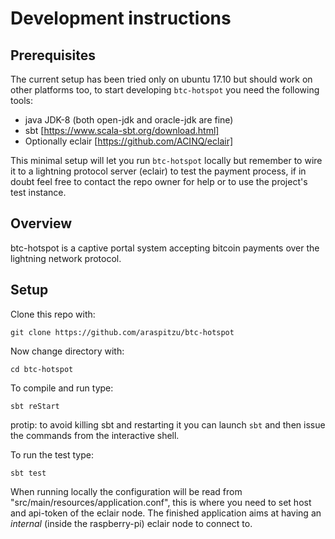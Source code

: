# Development instructions

## Prerequisites 
The current setup has been tried only on ubuntu 17.10 but should work on other platforms too,
to start developing `btc-hotspot` you  need the following tools:
- java JDK-8 (both open-jdk and oracle-jdk are fine) 
- sbt [https://www.scala-sbt.org/download.html]
- Optionally eclair [https://github.com/ACINQ/eclair]

This minimal setup will let you run `btc-hotspot` locally but remember to wire it to a lightning protocol
server (eclair) to test the payment process, if in doubt feel free to contact the repo owner for help or 
to use the project's test instance.

## Overview
btc-hotspot is a captive portal system accepting bitcoin payments over the lightning network protocol.

## Setup
Clone this repo with:

```git clone https://github.com/araspitzu/btc-hotspot```

Now change directory with:

```cd btc-hotspot```

To compile and run type:

```sbt reStart```

protip: to avoid killing sbt and restarting it you can launch `sbt` and then issue 
the commands from the interactive shell.

To run the test type: 

```sbt test```

When running locally the configuration will be read from "src/main/resources/application.conf",
this is where you need to set host and api-token of the eclair node. The finished application aims
at having an _internal_ (inside the raspberry-pi) eclair node to connect to.